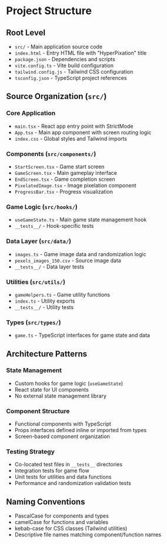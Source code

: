 # Project Structure

## Root Level
- `src/` - Main application source code
- `index.html` - Entry HTML file with "HyperPixation" title
- `package.json` - Dependencies and scripts
- `vite.config.ts` - Vite build configuration
- `tailwind.config.js` - Tailwind CSS configuration
- `tsconfig.json` - TypeScript project references

## Source Organization (`src/`)

### Core Application
- `main.tsx` - React app entry point with StrictMode
- `App.tsx` - Main app component with screen routing logic
- `index.css` - Global styles and Tailwind imports

### Components (`src/components/`)
- `StartScreen.tsx` - Game start screen
- `GameScreen.tsx` - Main gameplay interface
- `EndScreen.tsx` - Game completion screen
- `PixelatedImage.tsx` - Image pixelation component
- `ProgressBar.tsx` - Progress visualization

### Game Logic (`src/hooks/`)
- `useGameState.ts` - Main game state management hook
- `__tests__/` - Hook-specific tests

### Data Layer (`src/data/`)
- `images.ts` - Game image data and randomization logic
- `pexels_images_150.csv` - Source image data
- `__tests__/` - Data layer tests

### Utilities (`src/utils/`)
- `gameHelpers.ts` - Game utility functions
- `index.ts` - Utility exports
- `__tests__/` - Utility tests

### Types (`src/types/`)
- `game.ts` - TypeScript interfaces for game state and data

## Architecture Patterns

### State Management
- Custom hooks for game logic (`useGameState`)
- React state for UI components
- No external state management library

### Component Structure
- Functional components with TypeScript
- Props interfaces defined inline or imported from types
- Screen-based component organization

### Testing Strategy
- Co-located test files in `__tests__` directories
- Integration tests for game flow
- Unit tests for utilities and data functions
- Performance and randomization validation tests

## Naming Conventions
- PascalCase for components and types
- camelCase for functions and variables
- kebab-case for CSS classes (Tailwind utilities)
- Descriptive file names matching component/function names